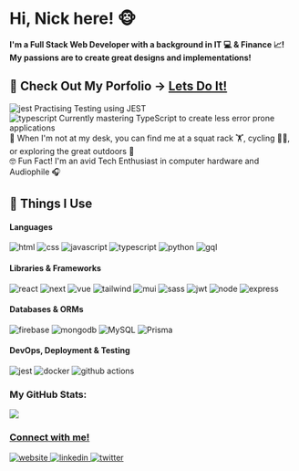 <h1>Hi, Nick here! 🐵</h1>

<b>I'm a Full Stack Web Developer with a background in IT 💻 & Finance 📈! <br> My passions are to create great designs and implementations!</b>

<h2> 🌟 Check Out My Porfolio -> 
  <a href="https://nickhuynhq.com" target="_blank" rel="noopener noreferrer">
    Lets Do It!
  </a>
</h2> 


<img src="https://img.icons8.com/external-tal-revivo-shadow-tal-revivo/18/null/external-jest-can-collect-code-coverage-information-from-entire-projects-logo-shadow-tal-revivo.png" alt="jest"/> Practising Testing using JEST <br>
<img src="https://img.icons8.com/external-tal-revivo-color-tal-revivo/18/null/external-typescript-an-open-source-programming-language-developed-and-maintained-by-microsoft-logo-color-tal-revivo.png" alt="typescript"/> Currently mastering TypeScript  to create less error prone applications<br>
🌟 When I'm not at my desk, you can find me at a squat rack 🏋️, cycling 🚴‍♂️, or exploring the great outdoors 🌲 <br>
🤓 Fun Fact! I'm an avid Tech Enthusiast in computer hardware and Audiophile 🎧<br>

<h2>🧰 Things I Use</h2>
<h4>Languages</h4>
<p>
  <img src="https://img.shields.io/badge/HTML5-E34F26?style=for-the-badge&logo=html5&logoColor=white" alt="html" >
  <img src="https://img.shields.io/badge/CSS3-1572B6?style=for-the-badge&logo=css3&logoColor=white" alt="css">
  <img src="https://img.shields.io/badge/JavaScript-323330?style=for-the-badge&logo=javascript&logoColor=F7DF1E" alt="javascript">
  <img src="https://img.shields.io/badge/TypeScript-007ACC?style=for-the-badge&logo=typescript&logoColor=white" alt="typescript"> 
  <img src="https://img.shields.io/badge/Python-3776AB?style=for-the-badge&logo=python&logoColor=white" alt="python"> 
  <img src="https://img.shields.io/badge/-GraphQL-E10098?style=for-the-badge&logo=graphql&logoColor=white" alt="gql">
</p>

<h4>Libraries & Frameworks</h4>
<p>
  <img src="https://img.shields.io/badge/React-20232A?style=for-the-badge&logo=react&logoColor=61DAFB" alt="react">
  <img src="https://img.shields.io/badge/Next-black?style=for-the-badge&logo=next.js&logoColor=white" alt="next">
  <img src="https://img.shields.io/badge/Vue.js-35495E?style=for-the-badge&logo=vuedotjs&logoColor=4FC08D" alt="vue">
  <img src="https://img.shields.io/badge/Tailwind_CSS-38B2AC?style=for-the-badge&logo=tailwind-css&logoColor=white" alt="tailwind">
  <img src="https://img.shields.io/badge/MUI-%230081CB.svg?style=for-the-badge&logo=mui&logoColor=white" alt="mui">
  <img src="https://img.shields.io/badge/Sass-CC6699?style=for-the-badge&logo=sass&logoColor=white" alt="sass">
  <img src="https://img.shields.io/badge/JWT-000000?style=for-the-badge&logo=JSON%20web%20tokens&logoColor=white" alt="jwt">
  <img src="https://img.shields.io/badge/Node.js-339933?style=for-the-badge&logo=nodedotjs&logoColor=white" alt="node">
  <img src="https://img.shields.io/badge/Express.js-000000?style=for-the-badge&logo=express&logoColor=white" alt="express">
</p>

<h4>Databases & ORMs</h4>
<p>
  <img src="https://img.shields.io/badge/firebase-ffca28?style=for-the-badge&logo=firebase&logoColor=black" alt="firebase">
  <img src="https://img.shields.io/badge/MongoDB-4EA94B?style=for-the-badge&logo=mongodb&logoColor=white" alt="mongodb">
  <img src="https://img.shields.io/badge/MySQL-005C84?style=for-the-badge&logo=mysql&logoColor=white" alt="MySQL">
  <img src="https://img.shields.io/badge/Prisma-3982CE?style=for-the-badge&logo=Prisma&logoColor=white" alt="Prisma"></p>

<h4>DevOps, Deployment & Testing</h4>
<p>
<img src="https://img.shields.io/badge/Jest-C21325?style=for-the-badge&logo=jest&logoColor=white" alt="jest">
<img src="https://img.shields.io/badge/Docker-2CA5E0?style=for-the-badge&logo=docker&logoColor=white" alt="docker">
<img src="https://img.shields.io/badge/GitHub_Actions-2088FF?style=for-the-badge&logo=github-actions&logoColor=white" alt="github actions">
</p>


<h3>My GitHub Stats:</h3>
<div><a href="http://github.com/nickhuynhq"><img src="https://github-readme-stats.vercel.app/api?username=nickhuynhq&show_icons=true&hide=&count_private=true&theme=nightowl"</a></div>


<h3>Connect with me!</h3>
<a href="https://nickhuynhq.com" target="_blank" rel="noopener noreferrer">
 <img src="https://img.icons8.com/doodle/48/null/domain.png" alt="website"/>
</a>
<a href="https://www.linkedin.com/in/nickhuynhq/" target="_blank" rel="noopener noreferrer">
  <img src="https://img.icons8.com/doodle/48/null/linkedin-circled.png" alt="linkedin"/>
</a>
<a href="https://twitter.com/nickhuynhq" target="_blank" rel="noopener noreferrer">
  <img src="https://img.icons8.com/doodle/48/null/old-twitter-logo.png" alt="twitter"/>
</div>




